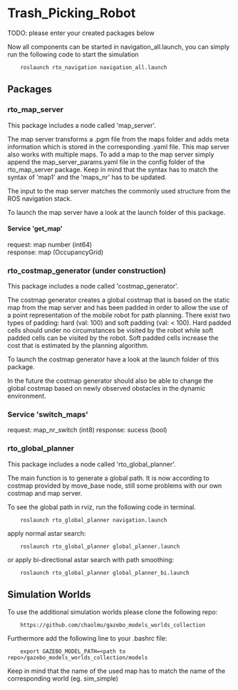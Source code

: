 # Trash_Picking_Robot

TODO: please enter your created packages below

Now all components can be started in navigation_all.launch, you can simply run the following code to start the simulation

        roslaunch rto_navigation navigation_all.launch

## Packages

### rto_map_server
This package includes a node called 'map_server'.

The map server transforms a .pgm file from the maps folder and adds meta information which is stored in the corresponding .yaml file. 
This map server also works with multiple maps.
To add a map to the map server simply append the map_server_params.yaml file in the config folder of the rto_map_server package.
Keep in mind that the syntax has to match the syntax of 'map1' and the 'maps_nr' has to be updated.

The input to the map server matches the commonly used structure from the ROS navigation stack.

To launch the map server have a look at the launch folder of this package.

#### Service 'get_map'
request: map number (int64)  
response: map (OccupancyGrid)

### rto_costmap_generator (under construction)
This package includes a node called 'costmap_generator'.

The costmap generator creates a global costmap that is based on the static map from the map server and has been padded in order to allow the use of a point 
representation of the mobile robot for path planning. There exist two types of padding: hard (val: 100) and soft padding (val: < 100). Hard padded cells should under no circumstances be  visited by the robot while soft padded cells can be visited by the robot. Soft padded cells increase the cost that is estimated by the planning algorithm. 

To launch the costmap generator have a look at the launch folder of this package.

In the future the costmap generator should also be able to change the global costmap based on newly observed obstacles in the dynamic environment.

### Service 'switch_maps'
request: map_nr_switch (int8)
response: sucess (bool)

### rto_global_planner
This package includes a node called 'rto_global_planner'.

The main function is to generate a global path. It is now according to costmap provided by move_base node, still some problems with our own costmap and map server. 

To see the global path in rviz, run the following code in terminal.

        roslaunch rto_global_planner navigation.launch
        
apply normal astar search:
        
        roslaunch rto_global_planner global_planner.launch
        
or apply bi-directional astar search with path smoothing:

        roslaunch rto_global_planner global_planner_bi.launch


## Simulation Worlds

To use the additional simulation worlds please clone the following repo:

        https://github.com/chaolmu/gazebo_models_worlds_collection

Furthermore add the following line to your .bashrc file:

        export GAZEBO_MODEL_PATH=<path to repo>/gazebo_models_worlds_collection/models

Keep in mind that the name of the used map has to match the name of the corresponding world (eg. sim_simple)

